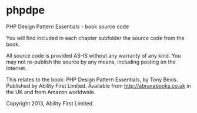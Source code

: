phpdpe
======

PHP Design Pattern Essentials - book source code

You will find included in each chapter subfolder the source code from the book.

All source code is provided AS-IS without any warranty of any kind.
You may not re-publish the source by any means, including posting on the Internet.

This relates to the book: PHP Design Pattern Essentials, by Tony Bevis. Published by Ability First Limited. Available from http://abraxabooks.co.uk in the UK and from Amazon worldwide.

Copyright 2013, Ability First Limited.

